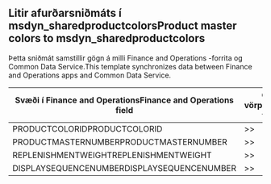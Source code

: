 ## <a name="product-master-colors-to-msdyn_sharedproductcolors"></a><span data-ttu-id="45b3d-101">Litir afurðarsniðmáts í msdyn_sharedproductcolors</span><span class="sxs-lookup"><span data-stu-id="45b3d-101">Product master colors to msdyn_sharedproductcolors</span></span>

<span data-ttu-id="45b3d-102">Þetta sniðmát samstillir gögn á milli Finance and Operations -forrita og Common Data Service.</span><span class="sxs-lookup"><span data-stu-id="45b3d-102">This template synchronizes data between Finance and Operations apps and Common Data Service.</span></span>

<span data-ttu-id="45b3d-103">Svæði í Finance and Operations</span><span class="sxs-lookup"><span data-stu-id="45b3d-103">Finance and Operations field</span></span> | <span data-ttu-id="45b3d-104">Gerð vörpunar</span><span class="sxs-lookup"><span data-stu-id="45b3d-104">Map type</span></span> | <span data-ttu-id="45b3d-105">Annar Dynamics 365 reitur</span><span class="sxs-lookup"><span data-stu-id="45b3d-105">Other Dynamics 365 field</span></span> | <span data-ttu-id="45b3d-106">Sjálfgildi</span><span class="sxs-lookup"><span data-stu-id="45b3d-106">Default value</span></span>
---|---|---|---
<span data-ttu-id="45b3d-107">PRODUCTCOLORID</span><span class="sxs-lookup"><span data-stu-id="45b3d-107">PRODUCTCOLORID</span></span> | >> | <span data-ttu-id="45b3d-108">msdyn_productcolor.msdyn_productcolorname</span><span class="sxs-lookup"><span data-stu-id="45b3d-108">msdyn_productcolor.msdyn_productcolorname</span></span> | 
<span data-ttu-id="45b3d-109">PRODUCTMASTERNUMBER</span><span class="sxs-lookup"><span data-stu-id="45b3d-109">PRODUCTMASTERNUMBER</span></span> | >> | <span data-ttu-id="45b3d-110">msdyn_globalproduct.msdyn_productnumber</span><span class="sxs-lookup"><span data-stu-id="45b3d-110">msdyn_globalproduct.msdyn_productnumber</span></span> | 
<span data-ttu-id="45b3d-111">REPLENISHMENTWEIGHT</span><span class="sxs-lookup"><span data-stu-id="45b3d-111">REPLENISHMENTWEIGHT</span></span> | >> | <span data-ttu-id="45b3d-112">msdyn_replenishmentweight</span><span class="sxs-lookup"><span data-stu-id="45b3d-112">msdyn_replenishmentweight</span></span> | 
<span data-ttu-id="45b3d-113">DISPLAYSEQUENCENUMBER</span><span class="sxs-lookup"><span data-stu-id="45b3d-113">DISPLAYSEQUENCENUMBER</span></span> | >> | <span data-ttu-id="45b3d-114">msdyn_displaysequencenumber</span><span class="sxs-lookup"><span data-stu-id="45b3d-114">msdyn_displaysequencenumber</span></span> | 
